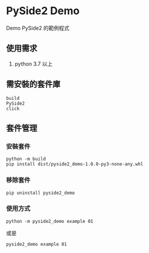 # PySide2 Demo

Demo PySide2 的範例程式

## 使用需求

1. python 3.7 以上



## 需安裝的套件庫

```
build
PySide2
click
```

## 套件管理

### 安裝套件

```
python -m build
pip install dist/pyside2_demo-1.0.0-py3-none-any.whl
```

### 移除套件

```
pip uninstall pyside2_demo
```


### 使用方式

```commandline
python -m pyside2_demo example 01
```

或是

```commandline
pyside2_demo example 01
```